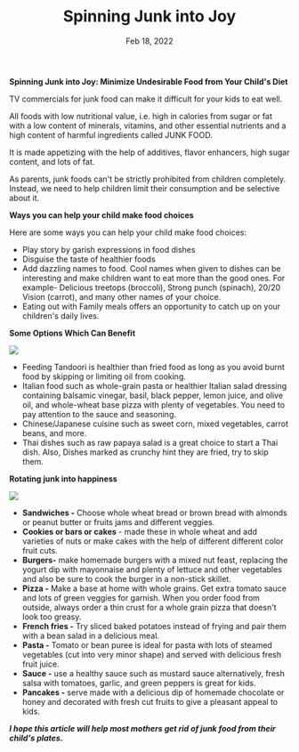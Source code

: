 ﻿---
title: "Spinning Junk into Joy"
date: 'Feb 18, 2022'
excerpt: "All foods with low nutritional value, i.e. high in calories from sugar or fat with a low content of minerals, vitamins, and other essential nutrients and a high content of harmful ingredients called JUNK FOOD."
cover_image: '/images/posts/Aspose.Words.72fe0eda-f8b3-4108-9a07-272796bea51f.001.png'
tags: ['tag1','tag2']
---
**Spinning Junk into Joy: Minimize Undesirable Food from Your Child's Diet**

<!-- ![](/images/posts/Aspose.Words.72fe0eda-f8b3-4108-9a07-272796bea51f.001.png) -->

TV commercials for junk food can make it difficult for your kids to eat well.

All foods with low nutritional value, i.e. high in calories from sugar or fat with a low content of minerals, vitamins, and other essential nutrients and a high content of harmful ingredients called JUNK FOOD.

It is made appetizing with the help of additives, flavor enhancers, high sugar content, and lots of fat.

As parents, junk foods can't be strictly prohibited from children completely. Instead, we need to help children limit their consumption and be selective about it.

**Ways you can help your child make food choices**

Here are some ways you can help your child make food choices:

- Play story by garish expressions in food dishes
- Disguise the taste of healthier foods
- Add dazzling names to food. Cool names when given to dishes can be interesting and make children want to eat more than the good ones. For example- Delicious treetops (broccoli), Strong punch (spinach), 20/20 Vision (carrot), and many other names of your choice.
- Eating out with Family meals offers an opportunity to catch up on your children's daily lives.

**Some Options Which Can Benefit**

![](/images/posts/Aspose.Words.72fe0eda-f8b3-4108-9a07-272796bea51f.002.png)

- Feeding Tandoori is healthier than fried food as long as you avoid burnt food by skipping or limiting oil from cooking.
- Italian food such as whole-grain pasta or healthier Italian salad dressing containing balsamic vinegar, basil, black pepper, lemon juice, and olive oil, and whole-wheat base pizza with plenty of vegetables. You need to pay attention to the sauce and seasoning.
- Chinese/Japanese cuisine such as sweet corn, mixed vegetables, carrot beans, and more.
- Thai dishes such as raw papaya salad is a great choice to start a Thai dish. Also, Dishes marked as crunchy hint they are fried, try to skip them.

**Rotating junk into happiness**

![](/images/posts/Aspose.Words.72fe0eda-f8b3-4108-9a07-272796bea51f.003.png)

- **Sandwiches -** Choose whole wheat bread or brown bread with almonds or peanut butter or fruits jams and different veggies.
- **Cookies or bars or cakes** - made these in whole wheat and add varieties of nuts or make cakes with the help of different different color fruit cuts.
- **Burgers-** make homemade burgers with a mixed nut feast, replacing the yogurt dip with mayonnaise and plenty of lettuce and other vegetables and also be sure to cook the burger in a non-stick skillet.
- **Pizza -** Make a base at home with whole grains. Get extra tomato sauce and lots of green veggies for garnish. When you order food from outside, always order a thin crust for a whole grain pizza that doesn't look too greasy.
- **French fries -** Try sliced baked potatoes instead of frying and pair them with a bean salad in a delicious meal.
- **Pasta -** Tomato or bean puree is ideal for pasta with lots of steamed vegetables (cut into very minor shape) and served with delicious fresh fruit juice.
- **Sauce -** use a healthy sauce such as mustard sauce alternatively, fresh salsa with tomatoes, garlic, and green peppers is great for kids.
- **Pancakes -** serve made with a delicious dip of homemade chocolate or honey and decorated with fresh cut fruits to give a pleasant appeal to kids.

***I hope this article will help most mothers get rid of junk food from their child's plates.***

